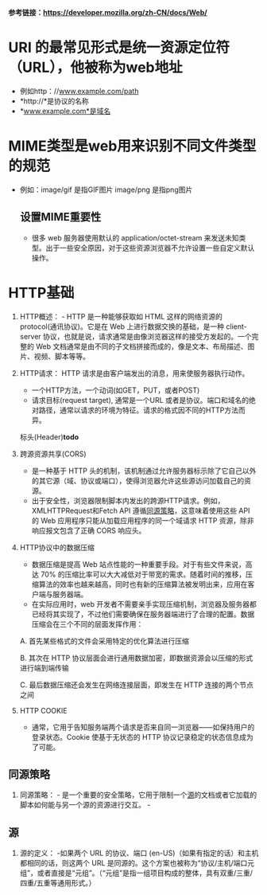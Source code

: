 **参考链接：https://developer.mozilla.org/zh-CN/docs/Web/**
# URI 的最常见形式是统一资源定位符（URL），他被称为web地址
  - 例如http：//www.example.com/path
  - *http://*是协议的名称
  - *www.example.com*是域名
# MIME类型是web用来识别不同文件类型的规范
  - 例如：image/gif 是指GIF图片
          image/png 是指png图片
    ##  设置MIME重要性
      - 很多 web 服务器使用默认的 application/octet-stream 来发送未知类型。出于一些安全原因，对于这些资源浏览器不允许设置一些自定义默认操作。
# HTTP基础
  1. HTTP概述：
    - HTTP 是一种能够获取如 HTML 这样的网络资源的 protocol(通讯协议)。它是在 Web 上进行数据交换的基础，是一种 client-server 协议，也就是说，请求通常是由像浏览器这样的接受方发起的。一个完整的 Web 文档通常是由不同的子文档拼接而成的，像是文本、布局描述、图片、视频、脚本等等。
  2. HTTP请求：
     HTTP 请求是由客户端发出的消息，用来使服务器执行动作。
     - 一个HTTP方法，一个动词(如GET，PUT，或者POST)
     - 请求目标(request target), 通常是一个URL 或者是协议。端口和域名的绝对路径，通常以请求的环境为特征。请求的格式因不同的HTTP方法而异。

     标头(Header)**todo**
  3. 跨源资源共享(CORS) 
     - 是一种基于 HTTP 头的机制，该机制通过允许服务器标示除了它自己以外的其它源（域、协议或端口），使得浏览器允许这些源访问加载自己的资源。
     - 出于安全性，浏览器限制脚本内发出的跨源HTTP请求。例如，XMLHTTPRequest和Fetch API 遵循[同源策略](#同源策略)，这意味着使用这些 API 的 Web 应用程序只能从加载应用程序的同一个域请求 HTTP 资源，除非响应报文包含了正确 CORS 响应头。

  4. HTTP协议中的数据压缩
     - 数据压缩是提高 Web 站点性能的一种重要手段。对于有些文件来说，高达 70% 的压缩比率可以大大减低对于带宽的需求。随着时间的推移，压缩算法的效率也越来越高，同时也有新的压缩算法被发明出来，应用在客户端与服务器端。
     - 在实际应用时，web 开发者不需要亲手实现压缩机制，浏览器及服务器都已经将其实现了，不过他们需要确保在服务器端进行了合理的配置。数据压缩会在三个不同的层面发挥作用：

      A.  首先某些格式的文件会采用特定的优化算法进行压缩

      B.  其次在 HTTP 协议层面会进行通用数据加密，即数据资源会以压缩的形式进行端到端传输

      C.  最后数据压缩还会发生在网络连接层面，即发生在 HTTP 连接的两个节点之间
  5. HTTP COOKIE
     - 通常，它用于告知服务端两个请求是否来自同一浏览器——如保持用户的登录状态。Cookie 使基于无状态的 HTTP 协议记录稳定的状态信息成为了可能。
     
   

## 同源策略
  1. 同源策略：
    - 是一个重要的安全策略，它用于限制一个[源](#源)的文档或者它加载的脚本如何能与另一个源的资源进行交互。
    -
## 源
  1. 源的定义：
    -如果两个 URL 的协议、端口 (en-US)（如果有指定的话）和主机都相同的话，则这两个 URL 是同源的。这个方案也被称为“协议/主机/端口元组”，或者直接是“元组”。（“元组”是指一组项目构成的整体，具有双重/三重/四重/五重等通用形式。）
